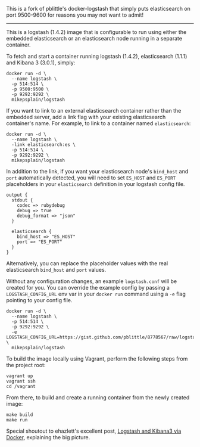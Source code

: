 This is a fork of pblittle's docker-logstash that simply puts elasticsearch on port 9500-9600 for reasons you may not want to admit!

--------
This is a logstash (1.4.2) image that is configurable to run using either the embedded elasticsearch or an elasticsearch node running in a separate container.

To fetch and start a container running logstash (1.4.2), elasticsearch (1.1.1) and Kibana 3 (3.0.1), simply:

	docker run -d \
	  --name logstash \
	  -p 514:514 \
	  -p 9500:9500 \
	  -p 9292:9292 \
	  mikepsplain/logstash

If you want to link to an external elasticsearch container rather than the embedded server, add a link flag with your existing elasticsearch container's name. For example, to link to a container named `elasticsearch`:

	docker run -d \
	  --name logstash \
	  -link elasticsearch:es \
	  -p 514:514 \
	  -p 9292:9292 \
	  mikepsplain/logstash

In addition to the link, if you want your elasticsearch node's `bind_host` and `port` automatically detected, you will need to set `ES_HOST` and `ES_PORT` placeholders in your `elasticsearch` definition in your logstash config file.

	output {
	  stdout {
	    codec => rubydebug
	    debug => true
	    debug_format => "json"
	  }

	  elasticsearch {
	    bind_host => "ES_HOST"
	    port => "ES_PORT"
	  }
	}

Alternatively, you can replace the placeholder values with the real elasticsearch `bind_host` and `port` values.

Without any configuration changes, an example `logstash.conf` will be created for you. You can override the example config by passing a `LOGSTASH_CONFIG_URL` env var in your `docker run` command using a `-e` flag pointing to your config file.

    docker run -d \
      --name logstash \
	  -p 514:514 \
	  -p 9292:9292 \
	  -e LOGSTASH_CONFIG_URL=https://gist.github.com/pblittle/8778567/raw/logstash.conf \
	  mikepsplain/logstash

To build the image locally using Vagrant, perform the following steps from the project root:

    vagrant up
    vagrant ssh
    cd /vagrant

From there, to build and create a running container from the newly created image:

    make build
    make run

Special shoutout to ehazlett's excellent post, [Logstash and Kibana3 via Docker][1], explaining the big picture.

  [1]: http://ehazlett.github.io/applications/2013/08/28/logstash-kibana/
